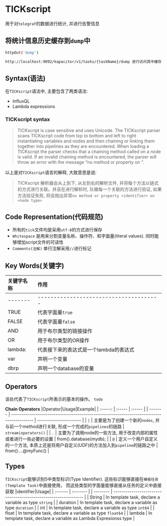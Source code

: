 # TICKscript
用于对`telegraf`的数据进行统计, 并进行告警信息

## 将统计信息历史缓存到`dump`中
```sh
httpOut('dump')
```
```sh
http://localhost:9092/kapacitor/v1/tasks/{taskName}/dump 进行访问其中缓存的数据
```
## Syntax(语法)
在`TICKscript`语法中, 主要包含了两类语法:
- InfluxQL
- Lambda expressions

### TICKscript syntax
> TICKscript is case sensitive and uses Unicode. The TICKscript parser scans TICKscript code from top to bottom and left to right instantiating variables and nodes and then chaining or linking them together into pipelines as they are encountered. When loading a TICKscript the parser checks that a chaining method called on a node is valid. If an invalid chaining method is encountered, the parser will throw an error with the message “no method or property <identifier> on <node type>”.

以上是对`TICKscript`语言的解释, 大致意思是说:
> TICKscript 解析器会从上到下, 从左到右的解析文件, 并将每个方法以链式的方式进行关联。并且在进行解析时, 队徽每一个关联的方法进行验证, 如果方法验证失败, 将会抛出异常`no method or property <identifier> on <node type>`

## Code Representation(代码规范)
- 所有的`tick`文件均是采用`utf-8`的方式进行保存
- `Whitespace` 是用来分割变量名称、操作符、和字面量(literal values). 同时能够增加script文件的可读性
- `Comments(注解)` 单行注解采用`//`进行标记

## Key Words(关键字)
|关键字名称| 作用|
| :-----  | :-----                                 |
| ------- | -------------------------------------- |
| TRUE    | 代表字面量`true`                       |
| FALSE   | 代表字面量`false`                      |
| AND     | 用于布尔类型的链接操作                 |
| OR      | 用于布尔类型的OR操作                   |
| lambda: | 代表接下来的表达式是一个lambda的表达式 |
| var     | 声明一个变量                           |
| dbrp    | 声明一个database的变量                 |

## Operators
该处代表了`TICKscript`所表示的基本的操作。
`todo`

**Chain Operators**
|Operator|Usage|Example|
| :-----: | :-----                                                                                    | :-----                 |
| ------- | ----------------------------------------------------------------------------------------- | ---------------------- |
| `|`     | 主要是为了创建一个新的`nodes`, 并与前一个method进行关联, 形成一个完成的`pipelines`的链路  | `stream|operators()`   |
| `.`     | 主要为了调用node的一些方法, 用于改变内部的属性或者进行一些必要的设置                      | from().database(mydb); |
| `@`     | 定义一个用户自定义的一个方法, 本质上还是将用户自定义(UDF)的方法加入到`pipeline`的链路之中 | from()....@myFunc()    |


## Types
`TICKscript`能够识别5中类型标识(Type Identifier). 这些标识能够直接在`模板任务(Template Task)`中直接使用， 而这些类型的字面量能够直接从任务的定义中直接获取
|identifier|Usage|
| :------  | :-------                                                        |
| -------- | --------------------------------------------------------------- |
| String   | In template task, declare a variable as type `string`           |
| duration | In template task, declare a variable as type `duration`         |
| int      | In template task, declare a variable as type `int64`            |
| float    | In template task, declare a variable as type `float64`          |
| lambda   | In template task, declare a variable as Lambda Expresionss type |
